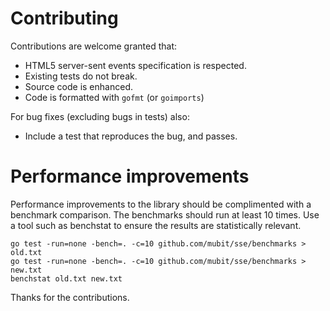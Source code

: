 # Contributing

Contributions are welcome granted that:

- HTML5 server-sent events specification is respected.
- Existing tests do not break.
- Source code is enhanced.
- Code is formatted with `gofmt` (or `goimports`)

For bug fixes (excluding bugs in tests) also:

- Include a test that reproduces the bug, and passes.

# Performance improvements

Performance improvements to the library should be complimented with a benchmark
comparison. The benchmarks should run at least 10 times. Use a tool such as 
benchstat to ensure the results are statistically relevant.

```
go test -run=none -bench=. -c=10 github.com/mubit/sse/benchmarks > old.txt
go test -run=none -bench=. -c=10 github.com/mubit/sse/benchmarks > new.txt
benchstat old.txt new.txt
```

Thanks for the contributions.
